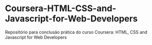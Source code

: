 # Coursera-HTML-CSS-and-Javascript-for-Web-Developers
Repositório para conclusão prática do curso Coursera: HTML, CSS and Javascript for Web Developers
